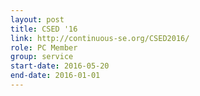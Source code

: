 ```yaml
---
layout: post
title: CSED '16
link: http://continuous-se.org/CSED2016/
role: PC Member
group: service
start-date: 2016-05-20
end-date: 2016-01-01
---
```

